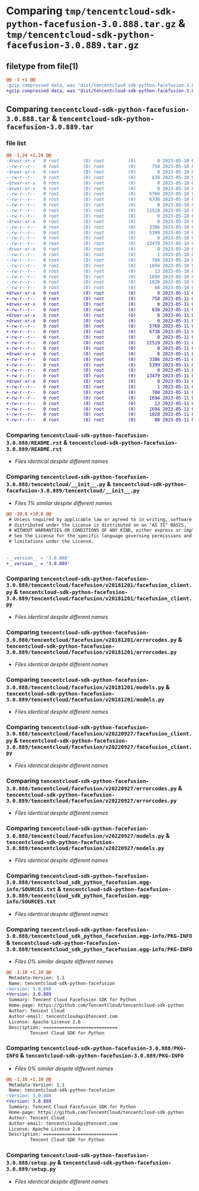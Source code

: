 # Comparing `tmp/tencentcloud-sdk-python-facefusion-3.0.888.tar.gz` & `tmp/tencentcloud-sdk-python-facefusion-3.0.889.tar.gz`

## filetype from file(1)

```diff
@@ -1 +1 @@
-gzip compressed data, was "dist/tencentcloud-sdk-python-facefusion-3.0.888.tar", last modified: Wed May 10 02:13:38 2023, max compression
+gzip compressed data, was "dist/tencentcloud-sdk-python-facefusion-3.0.889.tar", last modified: Thu May 11 02:50:06 2023, max compression
```

## Comparing `tencentcloud-sdk-python-facefusion-3.0.888.tar` & `tencentcloud-sdk-python-facefusion-3.0.889.tar`

### file list

```diff
@@ -1,24 +1,24 @@
-drwxr-xr-x   0 root         (0) root         (0)        0 2023-05-10 02:13:38.000000 tencentcloud-sdk-python-facefusion-3.0.888/
--rw-r--r--   0 root         (0) root         (0)      758 2023-05-10 02:13:38.000000 tencentcloud-sdk-python-facefusion-3.0.888/README.rst
-drwxr-xr-x   0 root         (0) root         (0)        0 2023-05-10 02:13:38.000000 tencentcloud-sdk-python-facefusion-3.0.888/tencentcloud/
--rw-r--r--   0 root         (0) root         (0)      630 2023-05-10 02:13:38.000000 tencentcloud-sdk-python-facefusion-3.0.888/tencentcloud/__init__.py
-drwxr-xr-x   0 root         (0) root         (0)        0 2023-05-10 02:13:38.000000 tencentcloud-sdk-python-facefusion-3.0.888/tencentcloud/facefusion/
-drwxr-xr-x   0 root         (0) root         (0)        0 2023-05-10 02:13:38.000000 tencentcloud-sdk-python-facefusion-3.0.888/tencentcloud/facefusion/v20181201/
--rw-r--r--   0 root         (0) root         (0)     5769 2023-05-10 02:13:38.000000 tencentcloud-sdk-python-facefusion-3.0.888/tencentcloud/facefusion/v20181201/facefusion_client.py
--rw-r--r--   0 root         (0) root         (0)     6738 2023-05-10 02:13:38.000000 tencentcloud-sdk-python-facefusion-3.0.888/tencentcloud/facefusion/v20181201/errorcodes.py
--rw-r--r--   0 root         (0) root         (0)        0 2023-05-10 02:13:38.000000 tencentcloud-sdk-python-facefusion-3.0.888/tencentcloud/facefusion/v20181201/__init__.py
--rw-r--r--   0 root         (0) root         (0)    22519 2023-05-10 02:13:38.000000 tencentcloud-sdk-python-facefusion-3.0.888/tencentcloud/facefusion/v20181201/models.py
--rw-r--r--   0 root         (0) root         (0)        0 2023-05-10 02:13:38.000000 tencentcloud-sdk-python-facefusion-3.0.888/tencentcloud/facefusion/__init__.py
-drwxr-xr-x   0 root         (0) root         (0)        0 2023-05-10 02:13:38.000000 tencentcloud-sdk-python-facefusion-3.0.888/tencentcloud/facefusion/v20220927/
--rw-r--r--   0 root         (0) root         (0)     3386 2023-05-10 02:13:38.000000 tencentcloud-sdk-python-facefusion-3.0.888/tencentcloud/facefusion/v20220927/facefusion_client.py
--rw-r--r--   0 root         (0) root         (0)     5399 2023-05-10 02:13:38.000000 tencentcloud-sdk-python-facefusion-3.0.888/tencentcloud/facefusion/v20220927/errorcodes.py
--rw-r--r--   0 root         (0) root         (0)        0 2023-05-10 02:13:38.000000 tencentcloud-sdk-python-facefusion-3.0.888/tencentcloud/facefusion/v20220927/__init__.py
--rw-r--r--   0 root         (0) root         (0)    13479 2023-05-10 02:13:38.000000 tencentcloud-sdk-python-facefusion-3.0.888/tencentcloud/facefusion/v20220927/models.py
-drwxr-xr-x   0 root         (0) root         (0)        0 2023-05-10 02:13:38.000000 tencentcloud-sdk-python-facefusion-3.0.888/tencentcloud_sdk_python_facefusion.egg-info/
--rw-r--r--   0 root         (0) root         (0)        1 2023-05-10 02:13:38.000000 tencentcloud-sdk-python-facefusion-3.0.888/tencentcloud_sdk_python_facefusion.egg-info/dependency_links.txt
--rw-r--r--   0 root         (0) root         (0)      708 2023-05-10 02:13:38.000000 tencentcloud-sdk-python-facefusion-3.0.888/tencentcloud_sdk_python_facefusion.egg-info/SOURCES.txt
--rw-r--r--   0 root         (0) root         (0)     1694 2023-05-10 02:13:38.000000 tencentcloud-sdk-python-facefusion-3.0.888/tencentcloud_sdk_python_facefusion.egg-info/PKG-INFO
--rw-r--r--   0 root         (0) root         (0)       13 2023-05-10 02:13:38.000000 tencentcloud-sdk-python-facefusion-3.0.888/tencentcloud_sdk_python_facefusion.egg-info/top_level.txt
--rw-r--r--   0 root         (0) root         (0)     1694 2023-05-10 02:13:38.000000 tencentcloud-sdk-python-facefusion-3.0.888/PKG-INFO
--rw-r--r--   0 root         (0) root         (0)     1020 2023-05-10 02:13:38.000000 tencentcloud-sdk-python-facefusion-3.0.888/setup.py
--rw-r--r--   0 root         (0) root         (0)       88 2023-05-10 02:13:38.000000 tencentcloud-sdk-python-facefusion-3.0.888/setup.cfg
+drwxr-xr-x   0 root         (0) root         (0)        0 2023-05-11 02:50:06.000000 tencentcloud-sdk-python-facefusion-3.0.889/
+-rw-r--r--   0 root         (0) root         (0)      758 2023-05-11 02:50:06.000000 tencentcloud-sdk-python-facefusion-3.0.889/README.rst
+drwxr-xr-x   0 root         (0) root         (0)        0 2023-05-11 02:50:06.000000 tencentcloud-sdk-python-facefusion-3.0.889/tencentcloud/
+-rw-r--r--   0 root         (0) root         (0)      630 2023-05-11 02:50:06.000000 tencentcloud-sdk-python-facefusion-3.0.889/tencentcloud/__init__.py
+drwxr-xr-x   0 root         (0) root         (0)        0 2023-05-11 02:50:06.000000 tencentcloud-sdk-python-facefusion-3.0.889/tencentcloud/facefusion/
+drwxr-xr-x   0 root         (0) root         (0)        0 2023-05-11 02:50:06.000000 tencentcloud-sdk-python-facefusion-3.0.889/tencentcloud/facefusion/v20181201/
+-rw-r--r--   0 root         (0) root         (0)     5769 2023-05-11 02:50:06.000000 tencentcloud-sdk-python-facefusion-3.0.889/tencentcloud/facefusion/v20181201/facefusion_client.py
+-rw-r--r--   0 root         (0) root         (0)     6738 2023-05-11 02:50:06.000000 tencentcloud-sdk-python-facefusion-3.0.889/tencentcloud/facefusion/v20181201/errorcodes.py
+-rw-r--r--   0 root         (0) root         (0)        0 2023-05-11 02:50:06.000000 tencentcloud-sdk-python-facefusion-3.0.889/tencentcloud/facefusion/v20181201/__init__.py
+-rw-r--r--   0 root         (0) root         (0)    22519 2023-05-11 02:50:06.000000 tencentcloud-sdk-python-facefusion-3.0.889/tencentcloud/facefusion/v20181201/models.py
+-rw-r--r--   0 root         (0) root         (0)        0 2023-05-11 02:50:06.000000 tencentcloud-sdk-python-facefusion-3.0.889/tencentcloud/facefusion/__init__.py
+drwxr-xr-x   0 root         (0) root         (0)        0 2023-05-11 02:50:06.000000 tencentcloud-sdk-python-facefusion-3.0.889/tencentcloud/facefusion/v20220927/
+-rw-r--r--   0 root         (0) root         (0)     3386 2023-05-11 02:50:06.000000 tencentcloud-sdk-python-facefusion-3.0.889/tencentcloud/facefusion/v20220927/facefusion_client.py
+-rw-r--r--   0 root         (0) root         (0)     5399 2023-05-11 02:50:06.000000 tencentcloud-sdk-python-facefusion-3.0.889/tencentcloud/facefusion/v20220927/errorcodes.py
+-rw-r--r--   0 root         (0) root         (0)        0 2023-05-11 02:50:06.000000 tencentcloud-sdk-python-facefusion-3.0.889/tencentcloud/facefusion/v20220927/__init__.py
+-rw-r--r--   0 root         (0) root         (0)    13479 2023-05-11 02:50:06.000000 tencentcloud-sdk-python-facefusion-3.0.889/tencentcloud/facefusion/v20220927/models.py
+drwxr-xr-x   0 root         (0) root         (0)        0 2023-05-11 02:50:06.000000 tencentcloud-sdk-python-facefusion-3.0.889/tencentcloud_sdk_python_facefusion.egg-info/
+-rw-r--r--   0 root         (0) root         (0)        1 2023-05-11 02:50:06.000000 tencentcloud-sdk-python-facefusion-3.0.889/tencentcloud_sdk_python_facefusion.egg-info/dependency_links.txt
+-rw-r--r--   0 root         (0) root         (0)      708 2023-05-11 02:50:06.000000 tencentcloud-sdk-python-facefusion-3.0.889/tencentcloud_sdk_python_facefusion.egg-info/SOURCES.txt
+-rw-r--r--   0 root         (0) root         (0)     1694 2023-05-11 02:50:06.000000 tencentcloud-sdk-python-facefusion-3.0.889/tencentcloud_sdk_python_facefusion.egg-info/PKG-INFO
+-rw-r--r--   0 root         (0) root         (0)       13 2023-05-11 02:50:06.000000 tencentcloud-sdk-python-facefusion-3.0.889/tencentcloud_sdk_python_facefusion.egg-info/top_level.txt
+-rw-r--r--   0 root         (0) root         (0)     1694 2023-05-11 02:50:06.000000 tencentcloud-sdk-python-facefusion-3.0.889/PKG-INFO
+-rw-r--r--   0 root         (0) root         (0)     1020 2023-05-11 02:50:06.000000 tencentcloud-sdk-python-facefusion-3.0.889/setup.py
+-rw-r--r--   0 root         (0) root         (0)       88 2023-05-11 02:50:06.000000 tencentcloud-sdk-python-facefusion-3.0.889/setup.cfg
```

### Comparing `tencentcloud-sdk-python-facefusion-3.0.888/README.rst` & `tencentcloud-sdk-python-facefusion-3.0.889/README.rst`

 * *Files identical despite different names*

### Comparing `tencentcloud-sdk-python-facefusion-3.0.888/tencentcloud/__init__.py` & `tencentcloud-sdk-python-facefusion-3.0.889/tencentcloud/__init__.py`

 * *Files 1% similar despite different names*

```diff
@@ -10,8 +10,8 @@
 # Unless required by applicable law or agreed to in writing, software
 # distributed under the License is distributed on an "AS IS" BASIS,
 # WITHOUT WARRANTIES OR CONDITIONS OF ANY KIND, either express or implied.
 # See the License for the specific language governing permissions and
 # limitations under the License.
 
 
-__version__ = '3.0.888'
+__version__ = '3.0.889'
```

### Comparing `tencentcloud-sdk-python-facefusion-3.0.888/tencentcloud/facefusion/v20181201/facefusion_client.py` & `tencentcloud-sdk-python-facefusion-3.0.889/tencentcloud/facefusion/v20181201/facefusion_client.py`

 * *Files identical despite different names*

### Comparing `tencentcloud-sdk-python-facefusion-3.0.888/tencentcloud/facefusion/v20181201/errorcodes.py` & `tencentcloud-sdk-python-facefusion-3.0.889/tencentcloud/facefusion/v20181201/errorcodes.py`

 * *Files identical despite different names*

### Comparing `tencentcloud-sdk-python-facefusion-3.0.888/tencentcloud/facefusion/v20181201/models.py` & `tencentcloud-sdk-python-facefusion-3.0.889/tencentcloud/facefusion/v20181201/models.py`

 * *Files identical despite different names*

### Comparing `tencentcloud-sdk-python-facefusion-3.0.888/tencentcloud/facefusion/v20220927/facefusion_client.py` & `tencentcloud-sdk-python-facefusion-3.0.889/tencentcloud/facefusion/v20220927/facefusion_client.py`

 * *Files identical despite different names*

### Comparing `tencentcloud-sdk-python-facefusion-3.0.888/tencentcloud/facefusion/v20220927/errorcodes.py` & `tencentcloud-sdk-python-facefusion-3.0.889/tencentcloud/facefusion/v20220927/errorcodes.py`

 * *Files identical despite different names*

### Comparing `tencentcloud-sdk-python-facefusion-3.0.888/tencentcloud/facefusion/v20220927/models.py` & `tencentcloud-sdk-python-facefusion-3.0.889/tencentcloud/facefusion/v20220927/models.py`

 * *Files identical despite different names*

### Comparing `tencentcloud-sdk-python-facefusion-3.0.888/tencentcloud_sdk_python_facefusion.egg-info/SOURCES.txt` & `tencentcloud-sdk-python-facefusion-3.0.889/tencentcloud_sdk_python_facefusion.egg-info/SOURCES.txt`

 * *Files identical despite different names*

### Comparing `tencentcloud-sdk-python-facefusion-3.0.888/tencentcloud_sdk_python_facefusion.egg-info/PKG-INFO` & `tencentcloud-sdk-python-facefusion-3.0.889/tencentcloud_sdk_python_facefusion.egg-info/PKG-INFO`

 * *Files 0% similar despite different names*

```diff
@@ -1,10 +1,10 @@
 Metadata-Version: 1.1
 Name: tencentcloud-sdk-python-facefusion
-Version: 3.0.888
+Version: 3.0.889
 Summary: Tencent Cloud Facefusion SDK for Python
 Home-page: https://github.com/TencentCloud/tencentcloud-sdk-python
 Author: Tencent Cloud
 Author-email: tencentcloudapi@tencent.com
 License: Apache License 2.0
 Description: ============================
         Tencent Cloud SDK for Python
```

### Comparing `tencentcloud-sdk-python-facefusion-3.0.888/PKG-INFO` & `tencentcloud-sdk-python-facefusion-3.0.889/PKG-INFO`

 * *Files 0% similar despite different names*

```diff
@@ -1,10 +1,10 @@
 Metadata-Version: 1.1
 Name: tencentcloud-sdk-python-facefusion
-Version: 3.0.888
+Version: 3.0.889
 Summary: Tencent Cloud Facefusion SDK for Python
 Home-page: https://github.com/TencentCloud/tencentcloud-sdk-python
 Author: Tencent Cloud
 Author-email: tencentcloudapi@tencent.com
 License: Apache License 2.0
 Description: ============================
         Tencent Cloud SDK for Python
```

### Comparing `tencentcloud-sdk-python-facefusion-3.0.888/setup.py` & `tencentcloud-sdk-python-facefusion-3.0.889/setup.py`

 * *Files identical despite different names*

